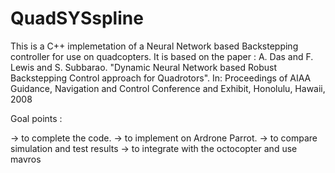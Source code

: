 QuadSYSspline
=============

This is a C++ implemetation of a Neural Network based Backstepping controller for use on quadcopters. It is 
based on the paper : A. Das and F. Lewis and S. Subbarao. "Dynamic Neural Network based Robust Backstepping 
Control approach for Quadrotors". In: Proceedings of AIAA Guidance, Navigation and Control Conference and Exhibit,
Honolulu, Hawaii, 2008


Goal points :

-> to complete the code.
-> to implement on Ardrone Parrot.
-> to compare simulation and test results
-> to integrate with the octocopter and use mavros

